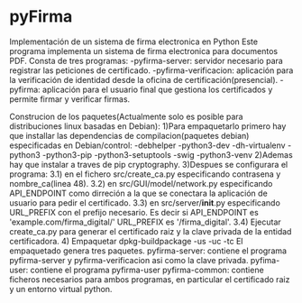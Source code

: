 # pyFirma
Implementación de un sistema de firma electronica en Python
Este programa implementa un sistema de firma electronica para documentos PDF.
Consta de tres programas:
  -pyfirma-server: servidor necesario para registrar las peticiones de certificado.
  -pyfirma-verificacion: aplicación para la verificación de identidad desde la oficina de certificación(presencial).
  -pyfirma: aplicación para el usuario final que gestiona los certificados y permite firmar y verificar firmas.


Construcion de los paquetes(Actualmente solo es posible para distribuciones linux basadas en Debian):
  1)Para empaquetarlo primero hay que installar las dependencias de compilacion(paquetes debian) especificadas en Debian/control:
    -debhelper
    -python3-dev
    -dh-virtualenv
    -python3
    -python3-pip
    -python3-setuptools
    -swig
    -python3-venv
  2)Ademas hay que instalar a traves de pip cryptography.
  3)Despues se configurara el programa:
    3.1) en el fichero src/create_ca.py especificando contrasena y nombre_ca(linea 48).
    3.2) en src/GUI/model/network.py especificando API_ENDPOINT como dirreción a la que se conectara la aplicación de usuario para pedir el certificado.
    3.3) en src/server/__init__.py especificando URL_PREFIX con el prefijo necesario. Es decir si API_ENDPOINT es 'example.com/firma_digital/' URL_PREFIX  es '/firma_digital'.
    3.4) Ejecutar create_ca.py para generar el certificado raiz y la clave privada de la entidad certificadora.
  4) Empaquetar
    dpkg-buildpackage -us -uc -tc
El empaquetado genera tres paquetes.
  pyfirma-server: contiene el programa pyfirma-server y pyfirma-verificacion asi como la clave privada.
  pyfima-user: contiene el programa pyfirma-user
  pyfirma-common: contiene ficheros necesarios para ambos programas, en particular el certificado raiz y un entorno virtual python.
